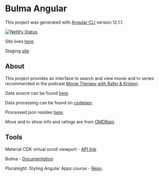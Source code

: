 # Bulma Angular

This project was generated with [Angular CLI](https://github.com/angular/angular-cli) version 12.1.1.

[![Netlify Status](https://api.netlify.com/api/v1/badges/6baa71ea-e5fd-4c91-8010-8464e4995327/deploy-status)](https://app.netlify.com/sites/lucid-thompson-158d2d/deploys)

Site lives [here](https://lucid-thompson-158d2d.netlify.app/)

Staging [site](http://admiring-visvesvaraya-dd49db.netlify.app)

## About

This project provides an interface to search and view movie and tv series recommended in the podcast [‎Movie Therapy with Rafer & Kristen](https://www.raferandkristen.com/).

Data source can be found [here](https://www.raferandkristen.com/prescription-pad).

Data processing can be found on [codepen](https://codepen.io/helloCaptMomo/pen/RwVaBPE).

Processed json resides [here](https://github.com/weirdyang/movie-therapy).

Move and tv show info and ratings are from [OMDBapi](https://www.omdbapi.com/).

## Tools

Material CDK virtual scroll viewport - [API link](https://material.angular.io/cdk/scrolling/overview)

Bulma - [Documentation](https://bulma.io/documentation/)

Pluralsight: Styling Angular Apps course - [Repo](https://github.com/pluralsight-styling-angular-apps/demos-v2).

